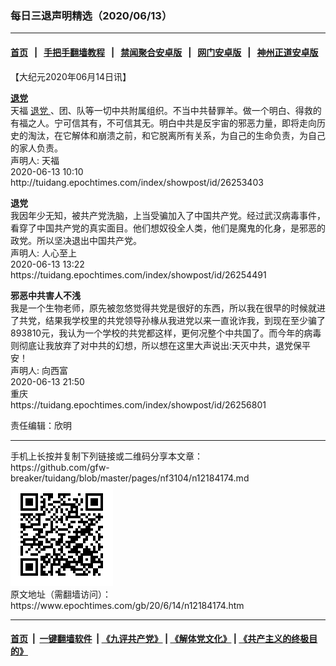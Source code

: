 ### 每日三退声明精选（2020/06/13）
------------------------

#### [首页](https://github.com/gfw-breaker/banned-news1/blob/master/README.md) &nbsp;&nbsp;|&nbsp;&nbsp; [手把手翻墙教程](https://github.com/gfw-breaker/guides/wiki) &nbsp;&nbsp;|&nbsp;&nbsp; [禁闻聚合安卓版](https://github.com/gfw-breaker/bn-android) &nbsp;&nbsp;|&nbsp;&nbsp; [网门安卓版](https://github.com/oGate2/oGate) &nbsp;&nbsp;|&nbsp;&nbsp; [神州正道安卓版](https://github.com/SzzdOgate/update) 



<div class="post_content" id="artbody" itemprop="articleBody">
 <!-- article content begin -->
 <p>
  【大纪元2020年06月14日讯】
 </p>
 <p>
  <strong>
   <a href="https://www.epochtimes.com/gb/tag/%E9%80%80%E5%85%9A.html">
    退党
   </a>
  </strong>
  <br/>
  天福
  <a href="https://www.epochtimes.com/gb/tag/%E9%80%80%E5%85%9A.html">
   退党
  </a>
  、团、队等一切中共附属组织。不当中共替罪羊。做一个明白、得救的有福之人。宁可信其有，不可信其无。明白中共是反宇宙的邪恶力量，即将走向历史的淘汰，在它解体和崩溃之前，和它脱离所有关系，为自己的生命负责，为自己的家人负责。
  <br/>
  声明人: 天福
  <br/>
  2020-06-13 10:10
  <br/>
  http://tuidang.epochtimes.com/index/showpost/id/26253403
 </p>
 <p>
  <strong>
   退党
  </strong>
  <br/>
  我因年少无知，被共产党洗脑，上当受骗加入了中国共产党。经过武汉病毒事件，看穿了中国共产党的真实面目。他们想奴役全人类，他们是魔鬼的化身，是邪恶的政党。所以坚决退出中国共产党。
  <br/>
  声明人: 人心至上
  <br/>
  2020-06-13 13:22
  <br/>
  https://tuidang.epochtimes.com/index/showpost/id/26254491
 </p>
 <p>
  <strong>
   邪恶中共害人不浅
  </strong>
  <br/>
  我是一个生物老师，原先被忽悠觉得共党是很好的东西，所以我在很早的时候就进了共党，结果我学校里的共党领导孙椽从我进党以来一直讹诈我，到现在至少骗了893810元，我认为一个学校的共党都这样，更何况整个中共国了。而今年的病毒则彻底让我放弃了对中共的幻想，所以想在这里大声说出:天灭中共，退党保平安！
  <br/>
  声明人: 向西富
  <br/>
  2020-06-13 21:50
  <br/>
  重庆
  <br/>
  https://tuidang.epochtimes.com/index/showpost/id/26256801
 </p>
 <p>
  责任编辑：欣明
 </p>
 <!-- article content end -->
 <div id="below_article_ad">
 </div>
</div>

<hr/>
手机上长按并复制下列链接或二维码分享本文章：<br/>
https://github.com/gfw-breaker/tuidang/blob/master/pages/nf3104/n12184174.md <br/>
<a href='https://github.com/gfw-breaker/tuidang/blob/master/pages/nf3104/n12184174.md'><img src='https://github.com/gfw-breaker/tuidang/blob/master/pages/nf3104/n12184174.md.png'/></a> <br/>
原文地址（需翻墙访问）：https://www.epochtimes.com/gb/20/6/14/n12184174.htm


------------------------
#### [首页](https://github.com/gfw-breaker/banned-news/blob/master/README.md) &nbsp;|&nbsp; [一键翻墙软件](https://github.com/gfw-breaker/nogfw/blob/master/README.md) &nbsp;| [《九评共产党》](https://github.com/gfw-breaker/9ping.md/blob/master/README.md#九评之一评共产党是什么) | [《解体党文化》](https://github.com/gfw-breaker/jtdwh.md/blob/master/README.md) | [《共产主义的终极目的》](https://github.com/gfw-breaker/gczydzjmd.md/blob/master/README.md)


<img src='http://gfw-breaker.win/tuidang/pages/nf3104/n12184174.md' width='0px' height='0px'/>